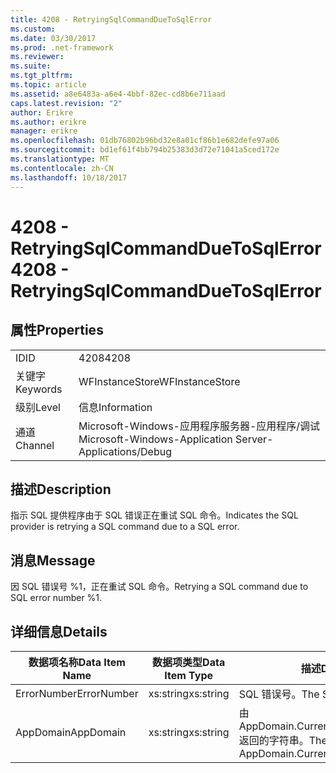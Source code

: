 ```yaml
---
title: 4208 - RetryingSqlCommandDueToSqlError
ms.custom: 
ms.date: 03/30/2017
ms.prod: .net-framework
ms.reviewer: 
ms.suite: 
ms.tgt_pltfrm: 
ms.topic: article
ms.assetid: a8e6483a-a6e4-4bbf-82ec-cd8b6e711aad
caps.latest.revision: "2"
author: Erikre
ms.author: erikre
manager: erikre
ms.openlocfilehash: 01db76802b96bd32e8a01cf86b1e682defe97a06
ms.sourcegitcommit: bd1ef61f4bb794b25383d3d72e71041a5ced172e
ms.translationtype: MT
ms.contentlocale: zh-CN
ms.lasthandoff: 10/18/2017
---
```

# <a name="4208---retryingsqlcommandduetosqlerror"></a><span data-ttu-id="4da11-102">4208 - RetryingSqlCommandDueToSqlError</span><span class="sxs-lookup"><span data-stu-id="4da11-102">4208 - RetryingSqlCommandDueToSqlError</span></span>
## <a name="properties"></a><span data-ttu-id="4da11-103">属性</span><span class="sxs-lookup"><span data-stu-id="4da11-103">Properties</span></span>  
  
|||  
|-|-|  
|<span data-ttu-id="4da11-104">ID</span><span class="sxs-lookup"><span data-stu-id="4da11-104">ID</span></span>|<span data-ttu-id="4da11-105">4208</span><span class="sxs-lookup"><span data-stu-id="4da11-105">4208</span></span>|  
|<span data-ttu-id="4da11-106">关键字</span><span class="sxs-lookup"><span data-stu-id="4da11-106">Keywords</span></span>|<span data-ttu-id="4da11-107">WFInstanceStore</span><span class="sxs-lookup"><span data-stu-id="4da11-107">WFInstanceStore</span></span>|  
|<span data-ttu-id="4da11-108">级别</span><span class="sxs-lookup"><span data-stu-id="4da11-108">Level</span></span>|<span data-ttu-id="4da11-109">信息</span><span class="sxs-lookup"><span data-stu-id="4da11-109">Information</span></span>|  
|<span data-ttu-id="4da11-110">通道</span><span class="sxs-lookup"><span data-stu-id="4da11-110">Channel</span></span>|<span data-ttu-id="4da11-111">Microsoft-Windows-应用程序服务器-应用程序/调试</span><span class="sxs-lookup"><span data-stu-id="4da11-111">Microsoft-Windows-Application Server-Applications/Debug</span></span>|  
  
## <a name="description"></a><span data-ttu-id="4da11-112">描述</span><span class="sxs-lookup"><span data-stu-id="4da11-112">Description</span></span>  
 <span data-ttu-id="4da11-113">指示 SQL 提供程序由于 SQL 错误正在重试 SQL 命令。</span><span class="sxs-lookup"><span data-stu-id="4da11-113">Indicates the SQL provider is retrying a SQL command due to a SQL error.</span></span>  
  
## <a name="message"></a><span data-ttu-id="4da11-114">消息</span><span class="sxs-lookup"><span data-stu-id="4da11-114">Message</span></span>  
 <span data-ttu-id="4da11-115">因 SQL 错误号 %1，正在重试 SQL 命令。</span><span class="sxs-lookup"><span data-stu-id="4da11-115">Retrying a SQL command due to SQL error number %1.</span></span>  
  
## <a name="details"></a><span data-ttu-id="4da11-116">详细信息</span><span class="sxs-lookup"><span data-stu-id="4da11-116">Details</span></span>  
  
|<span data-ttu-id="4da11-117">数据项名称</span><span class="sxs-lookup"><span data-stu-id="4da11-117">Data Item Name</span></span>|<span data-ttu-id="4da11-118">数据项类型</span><span class="sxs-lookup"><span data-stu-id="4da11-118">Data Item Type</span></span>|<span data-ttu-id="4da11-119">描述</span><span class="sxs-lookup"><span data-stu-id="4da11-119">Description</span></span>|  
|--------------------|--------------------|-----------------|  
|<span data-ttu-id="4da11-120">ErrorNumber</span><span class="sxs-lookup"><span data-stu-id="4da11-120">ErrorNumber</span></span>|<span data-ttu-id="4da11-121">xs:string</span><span class="sxs-lookup"><span data-stu-id="4da11-121">xs:string</span></span>|<span data-ttu-id="4da11-122">SQL 错误号。</span><span class="sxs-lookup"><span data-stu-id="4da11-122">The SQL error number.</span></span>|  
|<span data-ttu-id="4da11-123">AppDomain</span><span class="sxs-lookup"><span data-stu-id="4da11-123">AppDomain</span></span>|<span data-ttu-id="4da11-124">xs:string</span><span class="sxs-lookup"><span data-stu-id="4da11-124">xs:string</span></span>|<span data-ttu-id="4da11-125">由 AppDomain.CurrentDomain.FriendlyName 返回的字符串。</span><span class="sxs-lookup"><span data-stu-id="4da11-125">The string returned by AppDomain.CurrentDomain.FriendlyName.</span></span>|
